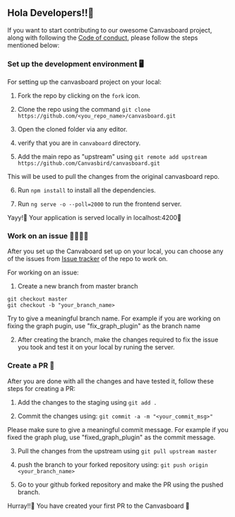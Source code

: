 ## Hola Developers!!🤩

If you want to start contributing to our owesome Canvasboard project, along with following the [Code of conduct](https://github.com/Canvasbird/canvasboard/blob/master/code_of_conduct.md), please follow the steps mentioned below:

### Set up the development environment 🖥️

For setting up the canvasboard project on your local:

1. Fork the repo by clicking on the `fork` icon.

2. Clone the repo using the command
  `git clone https://github.com/<you_repo_name>/canvasboard.git`

3. Open the cloned folder via any editor.

4. verify that you are in `canvaboard` directory.

5. Add the main repo as "upstream" using
  `git remote add upstream https://github.com/Canvasbird/canvasboard.git`

  This will be used to pull the changes from the original canvasboard repo.

6. Run `npm install` to install all the dependencies.

7. Run `ng serve -o --poll=2000` to run the frontend server.

Yayy!🌼 Your application is served locally in localhost:4200🚀


### Work on an issue 👨‍💻👩‍💻

After you set up the Canvaboard set up on your local, you can choose any of the issues from 
[Issue tracker](https://github.com/Canvasbird/canvasboard/issues) of the repo to work on.

For working on an issue:

1. Create a new branch from master branch

  ```
  git checkout master
  git checkout -b "your_branch_name>
  ```
Try to give a meaningful branch name. For example if you are working on fixing the graph pugin,
use "fix_graph_plugin" as the branch name

2. After creating the branch, make the changes required to fix the issue you took and test it on 
  your local by runing the server.


### Create a PR 🚀

After you are done with all the changes and have tested it, follow these steps for creating a PR:

1. Add the changes to the staging using 
  `git add .`

2. Commit the changes using:
  `git commit -a -m "<your_commit_msg>"`

  Please make sure to give a meaningful commit message. For example if you fixed the graph plug, 
  use "fixed_graph_plugin" as the commit message.

3. Pull the changes from the upstream using
  `git pull upstream master`

4. push the branch to your forked repository using:
    `git push origin <your_branch_name>`

4. Go to your github forked repository and make the PR using the pushed branch.

Hurray!!🎉 You have created your first PR to the Canvasboard 🚀
